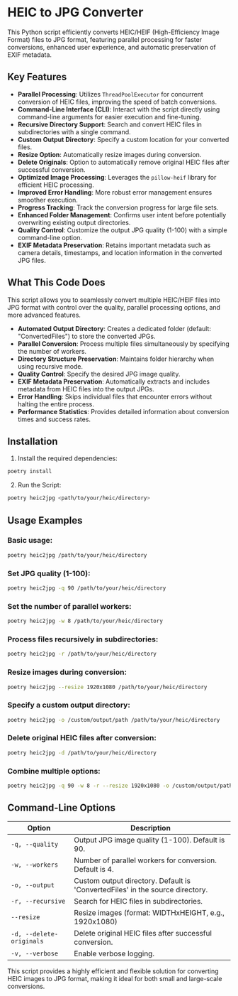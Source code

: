 # HEIC to JPG Converter

This Python script efficiently converts HEIC/HEIF (High-Efficiency Image Format) files to JPG format, featuring parallel processing for faster conversions, enhanced user experience, and automatic preservation of EXIF metadata.

## Key Features

- **Parallel Processing**: Utilizes `ThreadPoolExecutor` for concurrent conversion of HEIC files, improving the speed of batch conversions.
- **Command-Line Interface (CLI)**: Interact with the script directly using command-line arguments for easier execution and fine-tuning.
- **Recursive Directory Support**: Search and convert HEIC files in subdirectories with a single command.
- **Custom Output Directory**: Specify a custom location for your converted files.
- **Resize Option**: Automatically resize images during conversion.
- **Delete Originals**: Option to automatically remove original HEIC files after successful conversion.
- **Optimized Image Processing**: Leverages the `pillow-heif` library for efficient HEIC processing.
- **Improved Error Handling**: More robust error management ensures smoother execution.
- **Progress Tracking**: Track the conversion progress for large file sets.
- **Enhanced Folder Management**: Confirms user intent before potentially overwriting existing output directories.
- **Quality Control**: Customize the output JPG quality (1-100) with a simple command-line option.
- **EXIF Metadata Preservation**: Retains important metadata such as camera details, timestamps, and location information in the converted JPG files.

## What This Code Does

This script allows you to seamlessly convert multiple HEIC/HEIF files into JPG format with control over the quality, parallel processing options, and more advanced features.

- **Automated Output Directory**: Creates a dedicated folder (default: "ConvertedFiles") to store the converted JPGs.
- **Parallel Conversion**: Process multiple files simultaneously by specifying the number of workers.
- **Directory Structure Preservation**: Maintains folder hierarchy when using recursive mode.
- **Quality Control**: Specify the desired JPG image quality.
- **EXIF Metadata Preservation**: Automatically extracts and includes metadata from HEIC files into the output JPGs.
- **Error Handling**: Skips individual files that encounter errors without halting the entire process.
- **Performance Statistics**: Provides detailed information about conversion times and success rates.

## Installation

1. Install the required dependencies:
```bash
poetry install
```

2. Run the Script:
```bash
poetry heic2jpg <path/to/your/heic/directory>
```

## Usage Examples

### Basic usage:
```bash
poetry heic2jpg /path/to/your/heic/directory
```

### Set JPG quality (1-100):
```bash
poetry heic2jpg -q 90 /path/to/your/heic/directory
```

### Set the number of parallel workers:
```bash
poetry heic2jpg -w 8 /path/to/your/heic/directory
```

### Process files recursively in subdirectories:
```bash
poetry heic2jpg -r /path/to/your/heic/directory
```

### Resize images during conversion:
```bash
poetry heic2jpg --resize 1920x1080 /path/to/your/heic/directory
```

### Specify a custom output directory:
```bash
poetry heic2jpg -o /custom/output/path /path/to/your/heic/directory
```

### Delete original HEIC files after conversion:
```bash
poetry heic2jpg -d /path/to/your/heic/directory
```

### Combine multiple options:
```bash
poetry heic2jpg -q 90 -w 8 -r --resize 1920x1080 -o /custom/output/path /path/to/your/heic/directory
```

## Command-Line Options

| Option | Description |
|--------|-------------|
| `-q, --quality` | Output JPG image quality (1-100). Default is 90. |
| `-w, --workers` | Number of parallel workers for conversion. Default is 4. |
| `-o, --output` | Custom output directory. Default is 'ConvertedFiles' in the source directory. |
| `-r, --recursive` | Search for HEIC files in subdirectories. |
| `--resize` | Resize images (format: WIDTHxHEIGHT, e.g., 1920x1080) |
| `-d, --delete-originals` | Delete original HEIC files after successful conversion. |
| `-v, --verbose` | Enable verbose logging. |

This script provides a highly efficient and flexible solution for converting HEIC images to JPG format, making it ideal for both small and large-scale conversions.